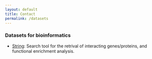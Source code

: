 ```yaml
---
layout: default
title: Contact
permalink: /datasets
---
```

### Datasets for bioinformatics
- [String](https://string-db.org/): Search tool for the retrival of interacting genes/proteins, and functional enrichment analysis.
